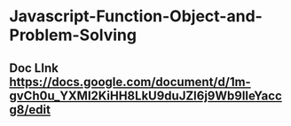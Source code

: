 # Javascript-Function-Object-and-Problem-Solving

## Doc LInk https://docs.google.com/document/d/1m-gvCh0u_YXMI2KiHH8LkU9duJZI6j9Wb9lIeYaccg8/edit
